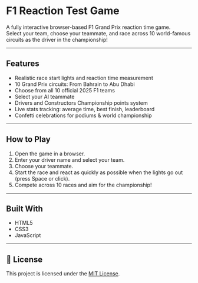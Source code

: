 #  F1 Reaction Test Game

A fully interactive browser-based F1 Grand Prix reaction time game.  
Select your team, choose your teammate, and race across 10 world-famous circuits as the driver in the championship!

---

##  Features

-  Realistic race start lights and reaction time measurement
-  10 Grand Prix circuits: From Bahrain to Abu Dhabi
-  Choose from all 10 official 2025 F1 teams
-  Select your AI teammate
-  Drivers and Constructors Championship points system
-  Live stats tracking: average time, best finish, leaderboard
-  Confetti celebrations for podiums & world championship

---

##  How to Play

1. Open the game in a browser.
2. Enter your driver name and select your team.
3. Choose your teammate.
4. Start the race and react as quickly as possible when the lights go out (press Space or click).
5. Compete across 10 races and aim for the championship!

---

##  Built With

- HTML5
- CSS3
- JavaScript

---

## 📄 License

This project is licensed under the [MIT License](LICENSE).
